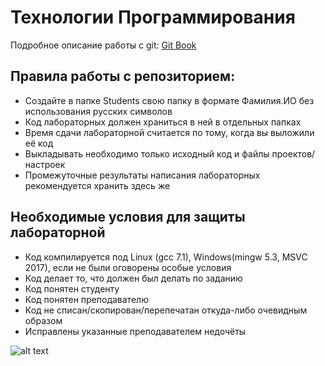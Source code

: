 # Технологии Программирования

Подробное описание работы с git: [Git Book]

[Git Book]: <https://git-scm.com/book/ru/v1>

## Правила работы с репозиторием:
- Создайте в папке Students свою папку в формате Фамилия.ИО без использования русских символов
- Код лабораторных должен храниться в ней в отдельных папках
- Время сдачи лабораторной считается по тому, когда вы выложили её код
- Выкладывать необходимо только исходный код и файлы проектов/настроек
- Промежуточные результаты написания лабораторных рекомендуется хранить здесь же

## Необходимые условия для защиты лабораторной
- Код компилируется под Linux (gcc 7.1), Windows(mingw 5.3, MSVC 2017), если не были оговорены особые условия
- Код делает то, что должен был делать по заданию
- Код понятен студенту
- Код понятен преподавателю
- Код не списан/скопирован/перепечатан откуда-либо очевидным образом
- Исправлены указанные преподавателем недочёты

![alt text](https://cdn-images-1.medium.com/max/465/1*BHN1sCwtylPmj9ZdQvYgMg.png)
